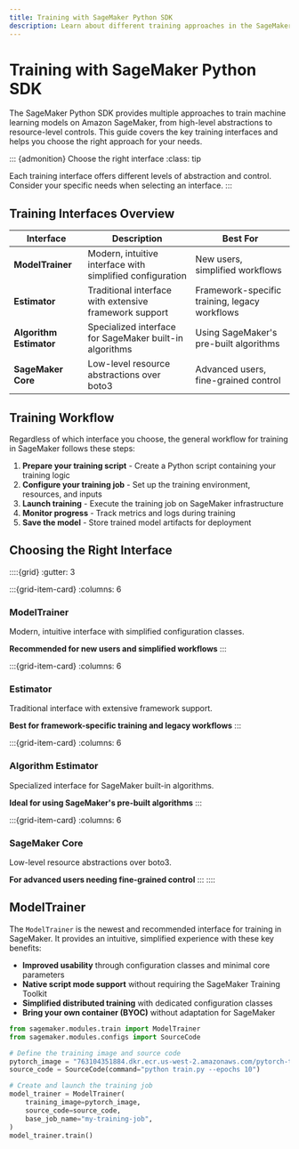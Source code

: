 ```yaml
---
title: Training with SageMaker Python SDK
description: Learn about different training approaches in the SageMaker Python SDK
---
```


# Training with SageMaker Python SDK

The SageMaker Python SDK provides multiple approaches to train machine learning models on Amazon SageMaker, from high-level abstractions to resource-level controls. This guide covers the key training interfaces and helps you choose the right approach for your needs.

::: {admonition} Choose the right interface
:class: tip

Each training interface offers different levels of abstraction and control. Consider your specific needs when selecting an interface.
:::

## Training Interfaces Overview

| Interface            | Description                                                  | Best For                                        |
|----------------------|--------------------------------------------------------------|-------------------------------------------------|
| **ModelTrainer**     | Modern, intuitive interface with simplified configuration    | New users, simplified workflows                 |
| **Estimator**        | Traditional interface with extensive framework support       | Framework-specific training, legacy workflows   |
| **Algorithm Estimator** | Specialized interface for SageMaker built-in algorithms | Using SageMaker's pre-built algorithms          |
| **SageMaker Core**   | Low-level resource abstractions over boto3                   | Advanced users, fine-grained control            |

## Training Workflow

Regardless of which interface you choose, the general workflow for training in SageMaker follows these steps:

1. **Prepare your training script** - Create a Python script containing your training logic
2. **Configure your training job** - Set up the training environment, resources, and inputs
3. **Launch training** - Execute the training job on SageMaker infrastructure
4. **Monitor progress** - Track metrics and logs during training
5. **Save the model** - Store trained model artifacts for deployment

## Choosing the Right Interface

::::{grid}
:gutter: 3

:::{grid-item-card}
:columns: 6

### ModelTrainer

Modern, intuitive interface with simplified configuration classes.

**Recommended for new users and simplified workflows**
:::

:::{grid-item-card}
:columns: 6

### Estimator

Traditional interface with extensive framework support.

**Best for framework-specific training and legacy workflows**
:::

:::{grid-item-card}
:columns: 6

### Algorithm Estimator

Specialized interface for SageMaker built-in algorithms.

**Ideal for using SageMaker's pre-built algorithms**
:::

:::{grid-item-card}
:columns: 6

### SageMaker Core

Low-level resource abstractions over boto3.

**For advanced users needing fine-grained control**
:::
::::

## ModelTrainer

The `ModelTrainer` is the newest and recommended interface for training in SageMaker. It provides an intuitive, simplified experience with these key benefits:

- **Improved usability** through configuration classes and minimal core parameters
- **Native script mode support** without requiring the SageMaker Training Toolkit
- **Simplified distributed training** with dedicated configuration classes
- **Bring your own container (BYOC)** without adaptation for SageMaker

```python
from sagemaker.modules.train import ModelTrainer
from sagemaker.modules.configs import SourceCode

# Define the training image and source code
pytorch_image = "763104351884.dkr.ecr.us-west-2.amazonaws.com/pytorch-training:2.0.0-cpu-py310"
source_code = SourceCode(command="python train.py --epochs 10")

# Create and launch the training job
model_trainer = ModelTrainer(
    training_image=pytorch_image,
    source_code=source_code,
    base_job_name="my-training-job",
)
model_trainer.train()
```